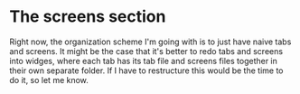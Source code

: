 # The screens section

Right now, the organization scheme I'm going with is to just have naive tabs and screens.
It might be the case that it's better to redo tabs and screens into widges, where each
tab has its tab file and screens files together in their own separate folder. If I have to
restructure this would be the time to do it, so let me know.